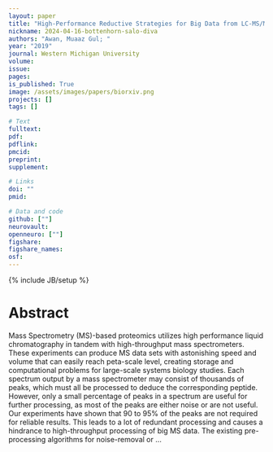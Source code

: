 ```yaml
---
layout: paper
title: "High-Performance Reductive Strategies for Big Data from LC-MS/MS Proteomics"
nickname: 2024-04-16-bottenhorn-salo-diva
authors: "Awan, Muaaz Gul; "
year: "2019"
journal: Western Michigan University
volume: 
issue:
pages: 
is_published: True
image: /assets/images/papers/biorxiv.png
projects: []
tags: []

# Text
fulltext:
pdf:
pdflink:
pmcid:
preprint: 
supplement:

# Links
doi: ""
pmid:

# Data and code
github: [""]
neurovault:
openneuro: [""]
figshare:
figshare_names:
osf:
---
```

{% include JB/setup %}

# Abstract

Mass Spectrometry (MS)-based proteomics utilizes high performance liquid chromatography in tandem with high-throughput mass spectrometers. These experiments can produce MS data sets with astonishing speed and volume that can easily reach peta-scale level, creating storage and computational problems for large-scale systems biology studies. Each spectrum output by a mass spectrometer may consist of thousands of peaks, which must all be processed to deduce the corresponding peptide. However, only a small percentage of peaks in a spectrum are useful for further processing, as most of the peaks are either noise or are not useful. Our experiments have shown that 90 to 95% of the peaks are not required for reliable results. This leads to a lot of redundant processing and causes a hindrance to high-throughput processing of big MS data. The existing pre-processing algorithms for noise-removal or …
